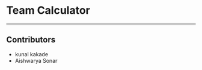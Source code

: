 ﻿# Team Calculator

-------------------------------------------------------
## Contributors
- kunal kakade
- Aishwarya Sonar

